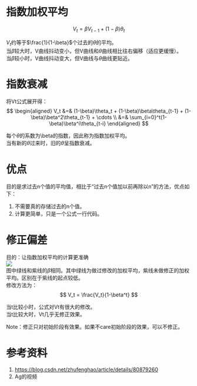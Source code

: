 # 指数加权平均

$$
V_t = \beta V_{t-1} + (1-\beta)\theta_t
$$

$V_t$约等于$\frac{1}{1-\beta}$个过去的$\theta$的平均。  
当$\beta$较大时，V曲线抖动变小，但V曲线和$\theta$曲线相比往右偏移（适应更缓慢）。  
当$\beta$较小时，V曲线抖动变大，但V曲线与$\theta$曲线更贴近。  

# 指数衰减  

将Vt公式展开得：  
$$
\begin{aligned}
V_t &=& (1-\beta)\theta_t + (1-\beta)\beta\theta_{t-1} + (1-\beta)\beta^2\theta_{t-1} + \cdots \\
&=& \sum_{i=0}^t(1-\beta)\beta^i\theta_{t-i}
\end{aligned}
$$

每个$\theta$的系数为\beta的指数，因此称为指数加权平均。  
当有新的$\theta$过来时，旧的$\theta$呈指数衰减。  

# 优点

目的是求过去n个值的平均值，相比于“过去n个值加以前再除以n”的方法，优点如下：  
1. 不需要真的存储过去的n个值。  
2. 计算更简单，只是一个公式一行代码。  

# 修正偏差

目的：让指数加权平均的计算更准确  
![](/assets/images/Chapter8/7.png)  
图中绿线和紫线的$\beta$相同。其中绿线为做过修改的加权平均，紫线未做修正的加权平均。区别在于紫线的起点较低。  
修改方法为：
$$
V_t = \frac{V_t}{1-\beta^t}
$$  

当t比较小时，公式对Vt有很大的修改。  
当t比较大时，Vt几乎无修正效果。  

Note：修正只对初始阶段有效果。如果不care初始阶段的效果，可以不修正。  


# 参考资料  

1. https://blog.csdn.net/zhufenghao/article/details/80879260  
2. Ag的视频